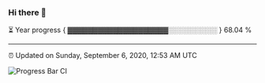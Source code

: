 ### Hi there 👋

⏳ Year progress { ▓▓▓▓▓▓▓▓▓▓▓▓▓▓▓▓▓▓▓▓░░░░░░░░░░ } 68.04 %

---

⏰ Updated on Sunday, September 6, 2020, 12:53 AM UTC

![Progress Bar CI](https://github.com/arthurbuhl/arthurbuhl/workflows/Progress%20Bar%20CI/badge.svg)
